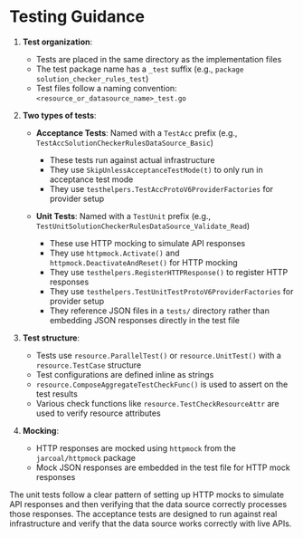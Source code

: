 # Testing Guidance

1. **Test organization**:
   - Tests are placed in the same directory as the implementation files
   - The test package name has a `_test` suffix (e.g., `package solution_checker_rules_test`)
   - Test files follow a naming convention: `<resource_or_datasource_name>_test.go`

2. **Two types of tests**:
   - **Acceptance Tests**: Named with a `TestAcc` prefix (e.g., `TestAccSolutionCheckerRulesDataSource_Basic`)
     - These tests run against actual infrastructure
     - They use `SkipUnlessAcceptanceTestMode(t)` to only run in acceptance test mode
     - They use `testhelpers.TestAccProtoV6ProviderFactories` for provider setup

   - **Unit Tests**: Named with a `TestUnit` prefix (e.g., `TestUnitSolutionCheckerRulesDataSource_Validate_Read`)
     - These use HTTP mocking to simulate API responses
     - They use `httpmock.Activate()` and `httpmock.DeactivateAndReset()` for HTTP mocking
     - They use `testhelpers.RegisterHTTPResponse()` to register HTTP responses
     - They use `testhelpers.TestUnitTestProtoV6ProviderFactories` for provider setup
     - They reference JSON files in a `tests/` directory rather than embedding JSON responses directly in the test file

3. **Test structure**:
   - Tests use `resource.ParallelTest()` or `resource.UnitTest()` with a `resource.TestCase` structure
   - Test configurations are defined inline as strings
   - `resource.ComposeAggregateTestCheckFunc()` is used to assert on the test results
   - Various check functions like `resource.TestCheckResourceAttr` are used to verify resource attributes

4. **Mocking**:
   - HTTP responses are mocked using `httpmock` from the `jarcoal/httpmock` package
   - Mock JSON responses are embedded in the test file for HTTP mock responses

The unit tests follow a clear pattern of setting up HTTP mocks to simulate API responses and then verifying that the data source correctly processes those responses. The acceptance tests are designed to run against real infrastructure and verify that the data source works correctly with live APIs.
